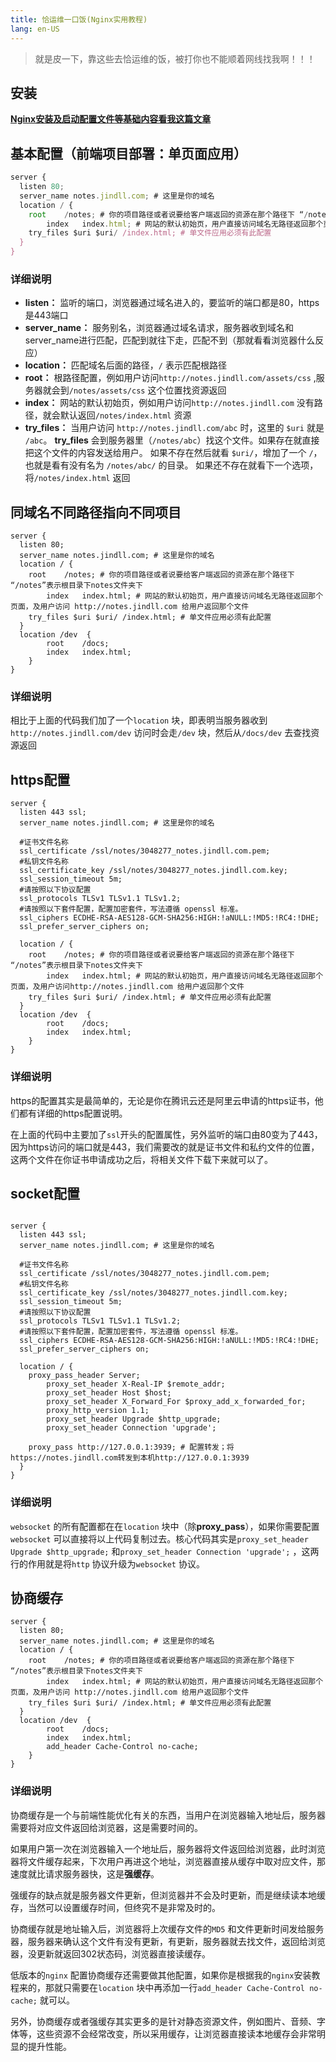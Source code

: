 ```yaml
---
title: 恰运维一口饭(Nginx实用教程)
lang: en-US
---
```


> 就是皮一下，靠这些去恰运维的饭，被打你也不能顺着网线找我啊！！！

## 安装

**[Nginx安装及启动配置文件等基础内容看我这篇文章](https://juejin.im/post/5cbb37385188254160581dde)**

## 基本配置（前端项目部署：单页面应用）

```js
server {
  listen 80;
  server_name notes.jindll.com; # 这里是你的域名
  location / {
    root	/notes; # 你的项目路径或者说要给客户端返回的资源在那个路径下 “/notes”表示根目录下notes文件夹下
		index	index.html; # 网站的默认初始页，用户直接访问域名无路径返回那个页面，及用户访问 http://notes.jindll.com 给用户返回那个文件
    try_files $uri $uri/ /index.html; # 单文件应用必须有此配置
  }
}
```

### 详细说明

- **listen：** 监听的端口，浏览器通过域名进入的，要监听的端口都是80，https是443端口
- **server_name：** 服务别名，浏览器通过域名请求，服务器收到域名和server_name进行匹配，匹配到就往下走，匹配不到（那就看看浏览器什么反应）
- **location：** 匹配域名后面的路径，`/` 表示匹配根路径
- **root：** 根路径配置，例如用户访问`http://notes.jindll.com/assets/css` ,服务器就会到`/notes/assets/css` 这个位置找资源返回
- **index：** 网站的默认初始页，例如用户访问`http://notes.jindll.com` 没有路径，就会默认返回`/notes/index.html` 资源
- **try_files：** 当用户访问 `http://notes.jindll.com/abc` 时，这里的 `$uri` 就是 `/abc`。 **try_files** 会到服务器里（`/notes/abc`）找这个文件。如果存在就直接把这个文件的内容发送给用户。 如果不存在然后就看 `$uri/`，增加了一个 `/`，也就是看有没有名为 `/notes/abc/` 的目录。 如果还不存在就看下一个选项，将`/notes/index.html` 返回

## 同域名不同路径指向不同项目

```
server {
  listen 80;
  server_name notes.jindll.com; # 这里是你的域名
  location / {
    root	/notes; # 你的项目路径或者说要给客户端返回的资源在那个路径下 “/notes”表示根目录下notes文件夹下
		index	index.html; # 网站的默认初始页，用户直接访问域名无路径返回那个页面，及用户访问 http://notes.jindll.com 给用户返回那个文件
    try_files $uri $uri/ /index.html; # 单文件应用必须有此配置
  }
  location /dev  {
		root	/docs;
		index	index.html;
	}
}
```

### 详细说明

相比于上面的代码我们加了一个`location` 块，即表明当服务器收到 `http://notes.jindll.com/dev` 访问时会走`/dev` 块，然后从`/docs/dev` 去查找资源返回

## https配置

```
server {
  listen 443 ssl;
  server_name notes.jindll.com; # 这里是你的域名
  
  #证书文件名称
  ssl_certificate /ssl/notes/3048277_notes.jindll.com.pem; 
  #私钥文件名称
  ssl_certificate_key /ssl/notes/3048277_notes.jindll.com.key;
  ssl_session_timeout 5m;
  #请按照以下协议配置
  ssl_protocols TLSv1 TLSv1.1 TLSv1.2; 
  #请按照以下套件配置，配置加密套件，写法遵循 openssl 标准。
  ssl_ciphers ECDHE-RSA-AES128-GCM-SHA256:HIGH:!aNULL:!MD5:!RC4:!DHE; 
  ssl_prefer_server_ciphers on;
     
  location / {
    root	/notes; # 你的项目路径或者说要给客户端返回的资源在那个路径下 “/notes”表示根目录下notes文件夹下
		index	index.html; # 网站的默认初始页，用户直接访问域名无路径返回那个页面，及用户访问http://notes.jindll.com 给用户返回那个文件
    try_files $uri $uri/ /index.html; # 单文件应用必须有此配置
  }
  location /dev  {
		root	/docs;
		index	index.html;
	}
}
```

### 详细说明

https的配置其实是最简单的，无论是你在腾讯云还是阿里云申请的https证书，他们都有详细的https配置说明。

在上面的代码中主要加了`ssl`开头的配置属性，另外监听的端口由80变为了443，因为https访问的端口就是443，我们需要改的就是证书文件和私约文件的位置，这两个文件在你证书申请成功之后，将相关文件下载下来就可以了。

## socket配置

```

server {
  listen 443 ssl;
  server_name notes.jindll.com; # 这里是你的域名
  
  #证书文件名称
  ssl_certificate /ssl/notes/3048277_notes.jindll.com.pem; 
  #私钥文件名称
  ssl_certificate_key /ssl/notes/3048277_notes.jindll.com.key;
  ssl_session_timeout 5m;
  #请按照以下协议配置
  ssl_protocols TLSv1 TLSv1.1 TLSv1.2; 
  #请按照以下套件配置，配置加密套件，写法遵循 openssl 标准。
  ssl_ciphers ECDHE-RSA-AES128-GCM-SHA256:HIGH:!aNULL:!MD5:!RC4:!DHE; 
  ssl_prefer_server_ciphers on;
     
  location / {
  	proxy_pass_header Server;
		proxy_set_header X-Real-IP $remote_addr;
		proxy_set_header Host $host;
		proxy_set_header X_Forward_For $proxy_add_x_forwarded_for;
		proxy_http_version 1.1;
		proxy_set_header Upgrade $http_upgrade;
		proxy_set_header Connection 'upgrade';
		
    proxy_pass http://127.0.0.1:3939; # 配置转发；将https://notes.jindll.com转发到本机http://127.0.0.1:3939
  }
}
```

### 详细说明

`websocket` 的所有配置都在在`location` 块中（除**proxy_pass**），如果你需要配置`websocket` 可以直接将以上代码复制过去。核心代码其实是`proxy_set_header Upgrade $http_upgrade;` 和`proxy_set_header Connection 'upgrade';` ，这两行的作用就是将`http` 协议升级为`websocket` 协议。

## 协商缓存

```
server {
  listen 80;
  server_name notes.jindll.com; # 这里是你的域名
  location / {
    root	/notes; # 你的项目路径或者说要给客户端返回的资源在那个路径下 “/notes”表示根目录下notes文件夹下
		index	index.html; # 网站的默认初始页，用户直接访问域名无路径返回那个页面，及用户访问 http://notes.jindll.com 给用户返回那个文件
    try_files $uri $uri/ /index.html; # 单文件应用必须有此配置
  }
  location /dev  {
		root	/docs;
		index	index.html;
		add_header Cache-Control no-cache;
	}
}
```

### 详细说明

协商缓存是一个与前端性能优化有关的东西，当用户在浏览器输入地址后，服务器需要将对应文件返回给浏览器，这是需要时间的。

如果用户第一次在浏览器输入一个地址后，服务器将文件返回给浏览器，此时浏览器将文件缓存起来，下次用户再进这个地址，浏览器直接从缓存中取对应文件，那速度就比请求服务器快，这是**强缓存**。

强缓存的缺点就是服务器文件更新，但浏览器并不会及时更新，而是继续读本地缓存，当然可以设置缓存时间，但终究不是非常及时的。

协商缓存就是地址输入后，浏览器将上次缓存文件的`MD5` 和文件更新时间发给服务器，服务器来确认这个文件有没有更新，有更新，服务器就去找文件，返回给浏览器，没更新就返回302状态码，浏览器直接读缓存。

低版本的`nginx` 配置协商缓存还需要做其他配置，如果你是根据我的`nginx`安装教程来的，那就只需要在`location` 块中再添加一行`add_header Cache-Control no-cache;` 就可以。

另外，协商缓存或者强缓存其实更多的是针对静态资源文件，例如图片、音频、字体等，这些资源不会经常改变，所以采用缓存，让浏览器直接读本地缓存会非常明显的提升性能。

